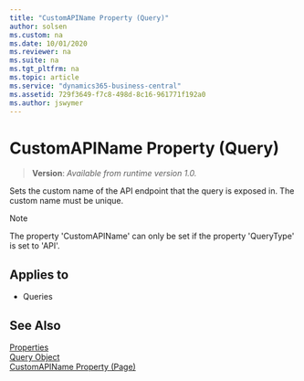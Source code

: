 ```yaml
---
title: "CustomAPIName Property (Query)"
author: solsen
ms.custom: na
ms.date: 10/01/2020
ms.reviewer: na
ms.suite: na
ms.tgt_pltfrm: na
ms.topic: article
ms.service: "dynamics365-business-central"
ms.assetid: 729f3649-f7c8-498d-8c16-961771f192a0
ms.author: jswymer
---
```

 
# CustomAPIName Property (Query)
> **Version**: _Available from runtime version 1.0._

Sets the custom name of the API endpoint that the query is exposed in. The custom name must be unique.

> [!NOTE]  
> The property 'CustomAPIName' can only be set if the property 'QueryType' is set to 'API'.

## Applies to  

- Queries


## See Also  
[Properties](devenv-properties.md)   
[Query Object](../devenv-query-object.md)  
[CustomAPIName Property (Page)](devenv-customapiname-page-property.md)
